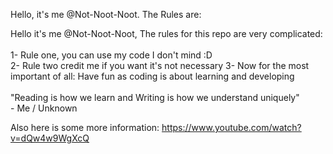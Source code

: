 Hello, it's me @Not-Noot-Noot. The Rules are:

Hello it's me @Not-Noot-Noot, The rules for this repo are very complicated:<br />
<br />
1- Rule one, you can use my code I don't mind :D <br />
2- Rule two credit me if you want it's not necessary
3- Now for the most important of all: Have fun as coding is about learning and developing<br />
    <br/>"Reading is how we learn and Writing is how we understand uniquely"<br />
    	- Me / Unknown

Also here is some more information: https://www.youtube.com/watch?v=dQw4w9WgXcQ 
